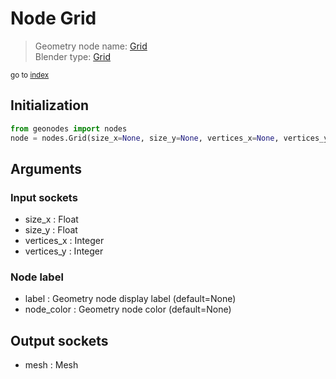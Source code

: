 
# Node Grid

> Geometry node name: [Grid](https://docs.blender.org/manual/en/latest/modeling/geometry_nodes/mesh_primitives/grid.html)<br>
  Blender type: [Grid](https://docs.blender.org/api/current/bpy.types.GeometryNodeMeshGrid.html)
  
<sub>go to [index](index.md)</sub>

## Initialization

```python
from geonodes import nodes
node = nodes.Grid(size_x=None, size_y=None, vertices_x=None, vertices_y=None, label=None, node_color=None)
```



## Arguments


### Input sockets

- size_x : Float
- size_y : Float
- vertices_x : Integer
- vertices_y : Integer

### Node label

- label : Geometry node display label (default=None)
- node_color : Geometry node color (default=None)

## Output sockets

- mesh : Mesh
